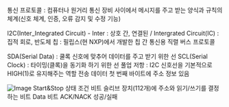 통신 프로토콜 : 컴퓨터나 원거리 통신 장비 사이에서 메시지를 주고 받는 양식과 규칙의 체계(신호 체계, 인증, 오류 감지 및 수정 기능)

I2C(Inter_Integrated Circuit) - Inter : 상호 간, 연결된 / Intergrated Circuit(IC) : 집적 회로, 반도체 칩
: 필립스(현 NXP)에서 개발한 칩 간 통신용 직렬 버스 프로토콜

SDA(Serial Data) : 쿨록 신호에 맞추어 데이터를 주고 받기 위한 선
SCL(Serial Clock) : 타이밍(클록)을 동기화 하기 위한 선
풀업 저항 : I2C 신호선을 기본적으로 HIGH(1)로 유지해주는 역할
전송 데이터 첫 번째 바이트에 주소 정보 있음

![Image](https://github.com/user-attachments/assets/0b520197-8603-40a5-83da-18aa922d1fe2)
Start&Stop 상태 조건 비트
슬리브 장치(112개)에 주소와 읽기/쓰기를 결정하는 비트
Data 비트
ACK/NACK 성공/실패
